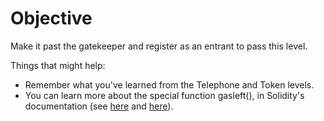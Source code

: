 # Objective

Make it past the gatekeeper and register as an entrant to pass this level.

Things that might help:

-   Remember what you've learned from the Telephone and Token levels.
-   You can learn more about the special function gasleft(), in Solidity's documentation (see [here](https://docs.soliditylang.org/en/v0.8.3/units-and-global-variables.html) and [here](https://docs.soliditylang.org/en/v0.8.3/control-structures.html#external-function-calls)).
